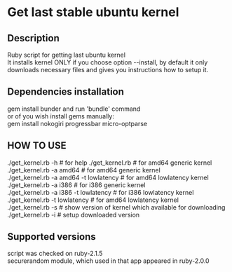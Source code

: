 # Get last stable ubuntu kernel 
## Description
Ruby script for getting last ubuntu kernel  
It installs kernel ONLY if you choose option --install, by default it only downloads necessary files and gives you instructions how to setup it.  

## Dependencies installation  
gem install bunder and run 'bundle' command  
or of you wish install gems manually:  
gem install nokogiri progressbar micro-optparse  

## HOW TO USE  
./get_kernel.rb -h # for help
./get_kernel.rb # for amd64 generic kernel  
./get_kernel.rb -a amd64 # for amd64 generic kernel  
./get_kernel.rb -a amd64 -t lowlatency # for amd64 lowlatency kernel  
./get_kernel.rb -a i386 # for i386 generic kernel  
./get_kernel.rb -a i386 -t lowlatency # for i386 lowlatency kernel  
./get_kernel.rb -t lowlatency # for amd64 lowlatency kernel  
./get_kernel.rb -s # show version of kernel which available for downloading  
./get_kernel.rb -i # setup downloaded version  


## Supported versions
script was checked on ruby-2.1.5  
securerandom module, which used in that app appeared in ruby-2.0.0  
